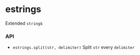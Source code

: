 # estrings
Extended `string`s
### API
- `estrings.split(str, delimiter)`
Split `str` every `delimiter`
